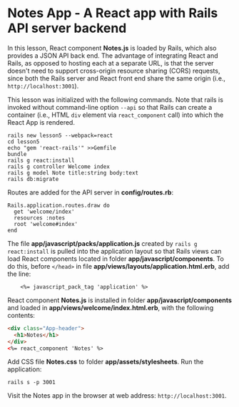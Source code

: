 # Notes App - A React app with Rails API server backend

In this lesson, React component __Notes.js__ is loaded by Rails, which
also provides a JSON API back end. The advantage of integrating React
and Rails, as opposed to hosting each at a separate URL, is that
the server doesn't need to support cross-origin resource sharing (CORS)
requests, since both the Rails server and React front end share the
same origin (i.e., `http://localhost:3001`).

This lesson was initialized with the following commands. Note that
rails is invoked without command-line option `--api` so that Rails
can create a container (i.e., HTML `div` element via `react_component`
call) into which the React App is rendered.


``` shell
rails new lesson5 --webpack=react
cd lesson5
echo "gem 'react-rails'" >>Gemfile
bundle
rails g react:install
rails g controller Welcome index
rails g model Note title:string body:text
rails db:migrate
```

Routes are added for the API server in __config/routes.rb__:

```
Rails.application.routes.draw do
  get 'welcome/index'
  resources :notes
  root 'welcome#index'
end
```

The file __app/javascript/packs/application.js__ created by
`rails g react:install`  is pulled into the application layout so that
Rails views can load React components located in folder
__app/javascript/components__. To do this, before
`</head>` in file __app/views/layouts/application.html.erb__, add the
line:
```
    <%= javascript_pack_tag 'application' %>
```

React component __Notes.js__ is installed in folder
__app/javascript/components__ and loaded in
__app/views/welcome/index.html.erb__,  with the following contents:

``` html
<div class="App-header">
  <h1>Notes</h1>
</div>
<%= react_component 'Notes' %>
```

Add CSS file __Notes.css__ to folder __app/assets/stylesheets__.
Run the application:

```
rails s -p 3001
```

Visit the Notes app in the browser at web address: `http://localhost:3001`.
